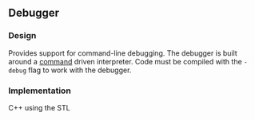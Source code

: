 ## Debugger

### Design
Provides support for command-line debugging. The debugger is built around a [command](https://www.objeck.org/getting_started.html#debugger) driven interpreter. Code must be compiled with the ``-debug`` flag to work with the debugger.

### Implementation
C++ using the STL